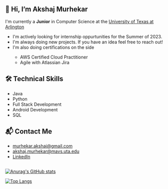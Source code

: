 <link rel="stylesheet" href="https://cdn.jsdelivr.net/gh/devicons/devicon@v2.15.1/devicon.min.css">

<h2>👋 Hi, I’m Akshaj Murhekar </h2>
<p>I'm currently a <strong>Junior</strong> in Computer Science at the <a href="https://www.uta.edu/academics/schools-colleges/engineering/academics/departments/cse" target="_blank">University of Texas at Arlington</a></p>
<ul>
  <li>I'm actively looking for internship oppurtunities for the Summer of 2023.</li>
  <li>I'm always doing new projects. If you have an idea feel free to reach out!</li>
  <li>I'm also doing certifications on the side</li>
    <ul>
      <li>AWS Certified Cloud Practitioner</li>
      <li>Agile with Atlassian Jira</li>
    </ul>
</ul>

<h2>🛠 Technical Skills </h2>
  <ul>
  <li>Java</li>
  <li>Python</li>
  <li>Full Stack Development</li>
  <li>Android Development</li>
  <li>SQL</li>
  </ul>
  
<h2>📬 Contact Me</h2>
<ul>
  <li><a href="mailto:murhekar.akshaj@gmail.com">murhekar.akshaj@gmail.com</a></li>
  <li><a href="mailto:akshaj.murhekar@mavs.uta.edu">akshaj.murhekar@mavs.uta.edu</a></li>
  <li><a href="https://www.linkedin.com/in/akshaj-murhekar/">LinkedIn</a></li>
</ul>
<h2></h2>


[![Anurag's GitHub stats](https://github-readme-stats.vercel.app/api?username=akshaj02&show_icons=true&theme=dark&hide=issues)](https://github.com/anuraghazra/github-readme-stats)


[![Top Langs](https://github-readme-stats.vercel.app/api/top-langs/?username=akshaj02&layout=compact&theme=dark&langs_count=7)](https://github.com/anuraghazra/github-readme-stats)


<!---
akshaj02/akshaj02 is a ✨ special ✨ repository because its `README.md` (this file) appears on your GitHub profile.
You can click the Preview link to take a look at your changes.
--->

